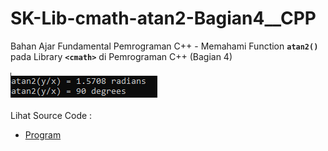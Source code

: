 # SK-Lib-cmath-atan2-Bagian4__CPP
Bahan Ajar Fundamental Pemrograman C++ - Memahami Function <code><b>atan2()</b></code> pada Library <code><b>&lt;cmath></b></code> di Pemrograman C++ (Bagian 4)<br><br>
<img src="https://github.com/RizkyKhapidsyah/SK-Lib-cmath-atan2-Bagian4__CPP/blob/master/SK-Lib-cmath-atan2-Bagian4__CPP/result/001.PNG"><br><br>
Lihat Source Code : <br>
- <a href="https://github.com/RizkyKhapidsyah/SK-Lib-cmath-atan2-Bagian4__CPP/blob/master/SK-Lib-cmath-atan2-Bagian4__CPP/Source.cpp">Program</a>

